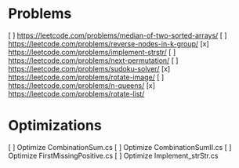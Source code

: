 # Problems

[ ] https://leetcode.com/problems/median-of-two-sorted-arrays/
[ ] https://leetcode.com/problems/reverse-nodes-in-k-group/
[x] https://leetcode.com/problems/implement-strstr/
[ ] https://leetcode.com/problems/next-permutation/
[ ] https://leetcode.com/problems/sudoku-solver/
[x] https://leetcode.com/problems/rotate-image/
[ ] https://leetcode.com/problems/n-queens/
[x] https://leetcode.com/problems/rotate-list/

# Optimizations

[ ] Optimize CombinationSum.cs
[ ] Optimize CombinationSumII.cs
[ ] Optimize FirstMissingPositive.cs
[ ] Optimize Implement_strStr.cs